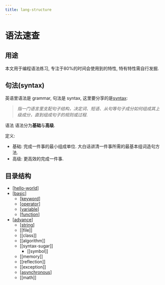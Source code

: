 ```yaml
---
title: lang-structure
---
```


# 语法速查

## 用途

本文用于编程语法练习, 专注于80%的时间会使用到的特性, 特有特性需自行发掘.

## 句法(syntax)

英语里语法是 grammar, 句法是 syntax, 这里要分享的是[syntax](https://zh.wikipedia.org/wiki/%E5%8F%A5%E6%B3%95):

> _指一门语言里支配句子结构，决定词、短语、从句等句子成分如何组成其上级成分，直到组成句子的规则或过程_.

语法
语法分为**基础**与**高级**.

定义:

- 基础: 完成一件事的最小组成单位. 大白话讲清一件事所需的最基本组词造句方法.
- 高级: 更高效的完成一件事.

## 目录结构

- [[hello-world]]
- [[basic]]
  - [[keyword]]
  - [[operator]]
  - [[variable]]
  - [[function]]
- [[advance]]
  - [[string]]
  - [[file]]
  - [[class]]
  - [[algorithm]]
  - [[syntax-sugar]]
    - [[symbol]]
  - [[memory]]
  - [[reflection]]
  - [[exception]]
  - [[asynchronous]]
  - [[math]]

[//begin]: # "Autogenerated link references for markdown compatibility"
[hello-world]: hello-world.md "hello-world"
[basic]: basic.md "basic"
[keyword]: keyword.md "keyword"
[operator]: operator.md "operator"
[variable]: variable.md "variable"
[function]: function.md "function"
[advance]: advance.md "advance"
[string]: string.md "string"
[asynchronous]: ../cheetsheets/cs/asynchronous.md "asynchronous"
[//end]: # "Autogenerated link references"
